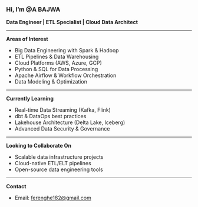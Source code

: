 ### Hi, I’m @A BAJWA

**Data Engineer | ETL Specialist | Cloud Data Architect**

---

**Areas of Interest**

* Big Data Engineering with Spark & Hadoop
* ETL Pipelines & Data Warehousing
* Cloud Platforms (AWS, Azure, GCP)
* Python & SQL for Data Processing
* Apache Airflow & Workflow Orchestration
* Data Modeling & Optimization

---

**Currently Learning**

* Real-time Data Streaming (Kafka, Flink)
* dbt & DataOps best practices
* Lakehouse Architecture (Delta Lake, Iceberg)
* Advanced Data Security & Governance

---

**Looking to Collaborate On**

* Scalable data infrastructure projects
* Cloud-native ETL/ELT pipelines
* Open-source data engineering tools

---

**Contact**

* Email: [ferenghe182@gmail.com](mailto:ferenghe182@gmail.com)
